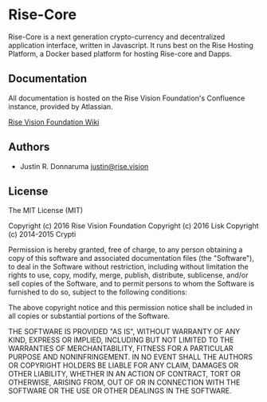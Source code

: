 # Rise-Core

Rise-Core is a next generation crypto-currency and decentralized application interface, written in Javascript. It runs best on the Rise Hosting Platform, a Docker based platform for hosting Rise-core and Dapps.

## Documentation

All documentation is hosted on the Rise Vision Foundation's Confluence instance, provided by Atlassian.

[Rise Vision Foundation Wiki](https://risevisionfoundation.atlassian.net/wiki/display/RISDOC/Rise+Documentation)

## Authors

- Justin R. Donnaruma <justin@rise.vision>

## License

The MIT License (MIT)

Copyright (c) 2016 Rise Vision Foundation
Copyright (c) 2016 Lisk
Copyright (c) 2014-2015 Crypti

Permission is hereby granted, free of charge, to any person obtaining a copy of this software and associated documentation files (the "Software"), to deal in the Software without restriction, including without limitation the rights to use, copy, modify, merge, publish, distribute, sublicense, and/or sell copies of the Software, and to permit persons to whom the Software is furnished to do so, subject to the following conditions:  

The above copyright notice and this permission notice shall be included in all copies or substantial portions of the Software.

THE SOFTWARE IS PROVIDED "AS IS", WITHOUT WARRANTY OF ANY KIND, EXPRESS OR IMPLIED, INCLUDING BUT NOT LIMITED TO THE WARRANTIES OF MERCHANTABILITY, FITNESS FOR A PARTICULAR PURPOSE AND NONINFRINGEMENT. IN NO EVENT SHALL THE AUTHORS OR COPYRIGHT HOLDERS BE LIABLE FOR ANY CLAIM, DAMAGES OR OTHER LIABILITY, WHETHER IN AN ACTION OF CONTRACT, TORT OR OTHERWISE, ARISING FROM, OUT OF OR IN CONNECTION WITH THE SOFTWARE OR THE USE OR OTHER DEALINGS IN THE SOFTWARE.
